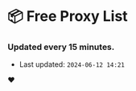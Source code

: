 # :package: Free Proxy List
### Updated every 15 minutes.

- Last updated: `2024-06-12 14:21`

:heart:

